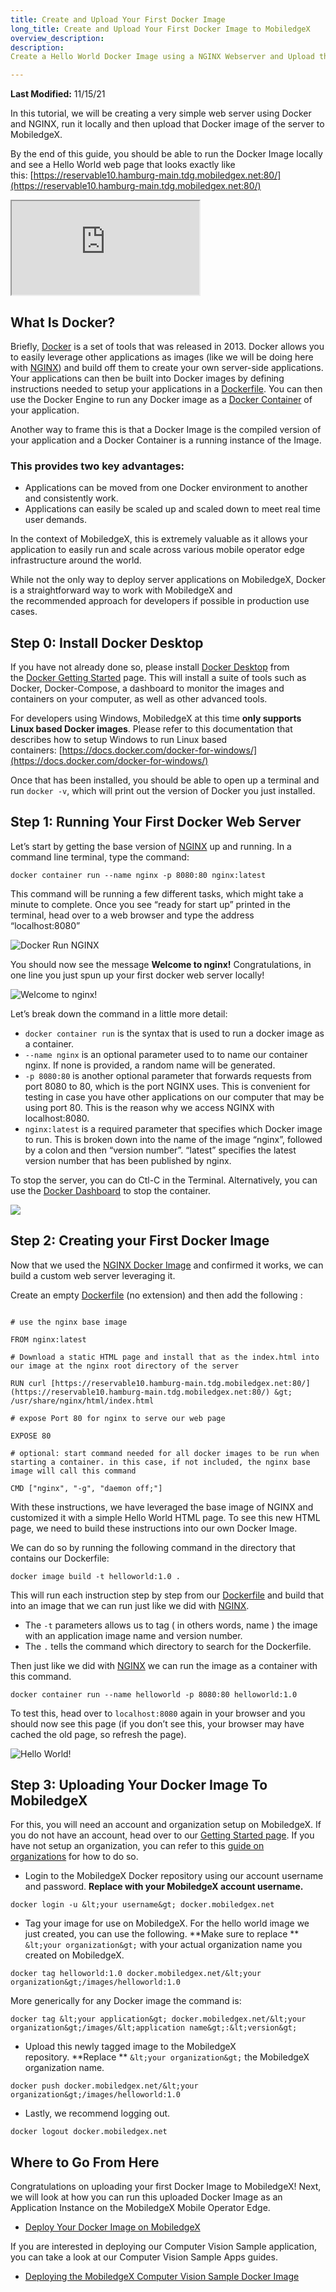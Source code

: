 ```yaml
---
title: Create and Upload Your First Docker Image
long_title: Create and Upload Your First Docker Image to MobiledgeX
overview_description:
description:
Create a Hello World Docker Image using a NGINX Webserver and Upload that Docker Image to MobiledgeX

---
```


**Last Modified:** 11/15/21

In this tutorial, we will be creating a very simple web server using Docker and NGINX, run it locally and then upload that Docker image of the server to MobiledgeX.

By the end of this guide, you should be able to run the Docker Image locally and see a Hello World web page that looks exactly like this: [https://reservable10.hamburg-main.tdg.mobiledgex.net:80/](https://reservable10.hamburg-main.tdg.mobiledgex.net:80/)

<div class="embed-responsive embed-responsive-16by9">
<!-- Youtube and Video -->
<iframe class="embed-responsive-item" src="https://www.youtube-nocookie.com/embed/9pIZ8y6rklA" ...>
</iframe>
</div>

## What Is Docker?

Briefly, [Docker](https://www.docker.com/) is a set of tools that was released in 2013. Docker allows you to easily leverage other applications as images (like we will be doing here with [NGINX](https://hub.docker.com/_/nginx)) and build off them to create your own server-side applications. Your applications can then be built into Docker images by defining instructions needed to setup your applications in a [Dockerfile](https://docs.docker.com/engine/reference/builder/). You can then use the Docker Engine to run any Docker image as a [Docker Container](https://www.docker.com/resources/what-container) of your application.

Another way to frame this is that a Docker Image is the compiled version of your application and a Docker Container is a running instance of the Image.

### This provides two key advantages:


- Applications can be moved from one Docker environment to another and consistently work.
- Applications can easily be scaled up and scaled down to meet real time user demands.


In the context of MobiledgeX, this is extremely valuable as it allows your application to easily run and scale across various mobile operator edge infrastructure around the world.

While not the only way to deploy server applications on MobiledgeX, Docker is a straightforward way to work with MobiledgeX and the recommended approach for developers if possible in production use cases.

## Step 0: Install Docker Desktop

If you have not already done so, please install [Docker Desktop](https://www.docker.com/products/docker-desktop) from the [Docker Getting Started](https://www.docker.com/get-started) page. This will install a suite of tools such as Docker, Docker-Compose, a dashboard to monitor the images and containers on your computer, as well as other advanced tools.

For developers using Windows, MobiledgeX at this time **only supports Linux based Docker images**. Please refer to this documentation that describes how to setup Windows to run Linux based containers: [https://docs.docker.com/docker-for-windows/](https://docs.docker.com/docker-for-windows/)

Once that has been installed, you should be able to open up a terminal and run `docker -v`, which will print out the version of Docker you just installed.

## Step 1: Running Your First Docker Web Server

Let’s start by getting the base version of [NGINX](https://hub.docker.com/_/nginx) up and running. In a command line terminal, type the command:

`docker container run --name nginx -p 8080:80 nginx:latest`

This command will be running a few different tasks, which might take a minute to complete. Once you see “ready for start up” printed in the terminal, head over to a web browser and type the address “localhost:8080”

![Docker Run NGINX](/assets/hello-world/dockerrun.png "Docker Run NGINX")

You should now see the message **Welcome to nginx!** Congratulations, in one line you just spun up your first docker web server locally!

![Welcome to nginx!](/assets/hello-world/nginx.png "Welcome to nginx!")

Let’s break down the command in a little more detail:

- `docker container run` is the syntax that is used to run a docker image as a container.
- `--name nginx` is an optional parameter used to to name our container nginx. If none is provided, a random name will be generated.
- `-p 8080:80` is another optional parameter that forwards requests from port 8080 to 80, which is the port NGINX uses. This is convenient for testing in case you have other applications on our computer that may be using port 80. This is the reason why we access NGINX with localhost:8080.
- `nginx:latest` is a required parameter that specifies which Docker image to run. This is broken down into the name of the image “nginx”, followed by a colon and then “version number”. “latest” specifies the latest version number that has been published by nginx.

To stop the server, you can do Ctl-C in the Terminal. Alternatively, you can use the [Docker Dashboard](https://docs.docker.com/desktop/dashboard/) to stop the container.

![](/assets/hello-world/dockerdashboard.png "")

## Step 2: Creating your First Docker Image

Now that we used the [NGINX Docker Image](https://hub.docker.com/_/nginx) and confirmed it works, we can build a custom web server leveraging it.

Create an empty [Dockerfile](https://docs.docker.com/engine/reference/builder/) (no extension) and then add the following :

```

# use the nginx base image

FROM nginx:latest

# Download a static HTML page and install that as the index.html into our image at the nginx root directory of the server

RUN curl [https://reservable10.hamburg-main.tdg.mobiledgex.net:80/](https://reservable10.hamburg-main.tdg.mobiledgex.net:80/) &gt; /usr/share/nginx/html/index.html

# expose Port 80 for nginx to serve our web page

EXPOSE 80

# optional: start command needed for all docker images to be run when starting a container. in this case, if not included, the nginx base image will call this command

CMD ["nginx", "-g", "daemon off;"]
```

With these instructions, we have leveraged the base image of NGINX and customized it with a simple Hello World HTML page. To see this new HTML page, we need to build these instructions into our own Docker Image.

We can do so by running the following command in the directory that contains our Dockerfile:

`docker image build -t helloworld:1.0 .`

This will run each instruction step by step from our [Dockerfile](https://docs.docker.com/engine/reference/builder/) and build that into an image that we can run just like we did with [NGINX](https://hub.docker.com/_/nginx).

- The `-t` parameters allows us to tag ( in others words, name ) the image with an application image name and version number.
- The `.` tells the command which directory to search for the Dockerfile.

Then just like we did with [NGINX](https://hub.docker.com/_/nginx) we can run the image as a container with this command.

`docker container run --name helloworld -p 8080:80 helloworld:1.0`

To test this, head over to `localhost:8080` again in your browser and you should now see this page (if you don’t see this, your browser may have cached the old page, so refresh the page).

![Hello World!](/assets/hello-world/helloworld.png "Hello World!")

## Step 3: Uploading Your Docker Image To MobiledgeX

For this, you will need an account and organization setup on MobiledgeX. If you do not have an account, head over to our [Getting Started page](https://dev-publish.mobiledgex.com/getting-started). If you have not setup an organization, you can refer to this [guide on organizations](https://dev-publish.mobiledgex.com/deployments/accounts/org-users) for how to do so.

- Login to the MobiledgeX Docker repository using our account username and password. **Replace with your MobiledgeX account username.**


`docker login -u &lt;your username&gt; docker.mobiledgex.net`


- Tag your image for use on MobiledgeX. For the hello world image we just created, you can use the following. **Make sure to replace **
`&lt;your organization&gt;` with your actual organization name you created on MobiledgeX.


`docker tag helloworld:1.0 docker.mobiledgex.net/&lt;your organization&gt;/images/helloworld:1.0`

More generically for any Docker image the command is:

`docker tag &lt;your application&gt; docker.mobiledgex.net/&lt;your organization&gt;/images/&lt;application name&gt;:&lt;version&gt;`


- Upload this newly tagged image to the MobiledgeX repository. **Replace **
`&lt;your organization&gt;` the MobiledgeX organization name.


`docker push docker.mobiledgex.net/&lt;your organization&gt;/images/helloworld:1.0`


- Lastly, we recommend logging out.


`docker logout docker.mobiledgex.net`

## Where to Go From Here

Congratulations on uploading your first Docker Image to MobiledgeX! Next, we will look at how you can run this uploaded Docker Image as an Application Instance on the MobiledgeX Mobile Operator Edge.

- [Deploy Your Docker Image on MobiledgeX](https://dev-publish.mobiledgex.com/deployments/application-deployment-guides/hello-world/running-your-first-docker-image)

If you are interested in deploying our Computer Vision Sample application, you can take a look at our Computer Vision Sample Apps guides.

- [Deploying the MobiledgeX Computer Vision Sample Docker Image](https://dev-publish.mobiledgex.com/services/computer-vision/how-to-deploy-a-backend-application-to-mobiledgex)

